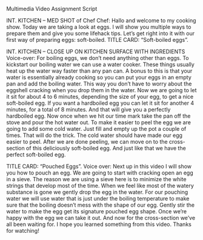 Multimedia Video Assignment Script

INT. KITCHEN – MED SHOT of Chef
Chef:
Hallo and welcome to my cooking show.
Today we are taking a look at eggs. I will show you multiple ways to prepare them and give you some lifehack tips.
Let’s get right into it with our first way of preparing eggs: soft-boiled.
	TITLE CARD: “Soft-boiled eggs”.
	
INT. KITCHEN – CLOSE UP ON KITCHEN SURFACE WITH INGREDIENTS
	Voice-over:
For boiling eggs, we don’t need anything other than eggs.
To kickstart our boiling water we can use a water cooker. These things usually heat up the water way faster than any pan can. A bonus to this is that your water is essentially already cooking so you can put your eggs in an empty pan and add the boiling water.
This way you don’t have to worry about the eggshell cracking when you drop them in the water.
Now we are going to let it sit for about 4 to 6 minutes, depending the size of your egg, to get a nice soft-boiled egg.
If you want a hardboiled egg you can let it sit for another 4 minutes, for a total of 8 minutes. And that will give you a perfectly hardboiled egg.
Now once when we hit our time mark take the pan off the stove and pour the hot water out.
To make it easier to peel the egg we are going to add some cold water. Just fill and empty up the pot a couple of times. That will do the trick.
The cold water should have made our egg easier to peel. After we are done peeling, we can move on to the cross-section of this deliciously soft-boiled egg.
And just like that we have the perfect soft-boiled egg.

TITLE CARD: “Pouched Eggs”.
	Voice over:
Next up in this video I will show you how to pouch an egg.
We are going to start with cracking open an egg in a sieve.
The reason we are using a sieve here is to minimize the white strings that develop most of the time.
When we feel like most of the watery substance is gone we gently drop the egg in the water. For our pouching water we will use water that is just under the boiling temperature to make sure that the boiling doesn’t mess with the shape of our egg. 
Gently stir the water to make the egg get its signature pouched egg shape. 
Once we’re happy with the egg we can take it out. 
And now for the cross-section we’ve all been waiting for.
I hope you learned something from this video. Thanks for watching!
